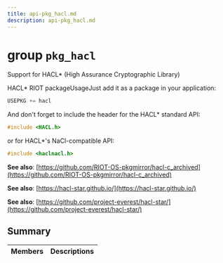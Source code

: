 ```yaml
---
title: api-pkg_hacl.md
description: api-pkg_hacl.md
---
```

# group `pkg_hacl` 

Support for HACL* (High Assurance Cryptographic Library)

HACL* RIOT packageUsageJust add it as a package in your application:

```cpp
USEPKG += hacl
```

And don't forget to include the header for the HACL* standard API:

```cpp
#include <HACL.h>
```

or for HACL*'s NaCl-compatible API:

```cpp
#include <haclnacl.h>
```

**See also**: [https://github.com/RIOT-OS-pkgmirror/hacl-c_archived](https://github.com/RIOT-OS-pkgmirror/hacl-c_archived)

**See also**: [https://hacl-star.github.io/](https://hacl-star.github.io/)

**See also**: [https://github.com/project-everest/hacl-star/](https://github.com/project-everest/hacl-star/)

## Summary

 Members                        | Descriptions                                
--------------------------------|---------------------------------------------

